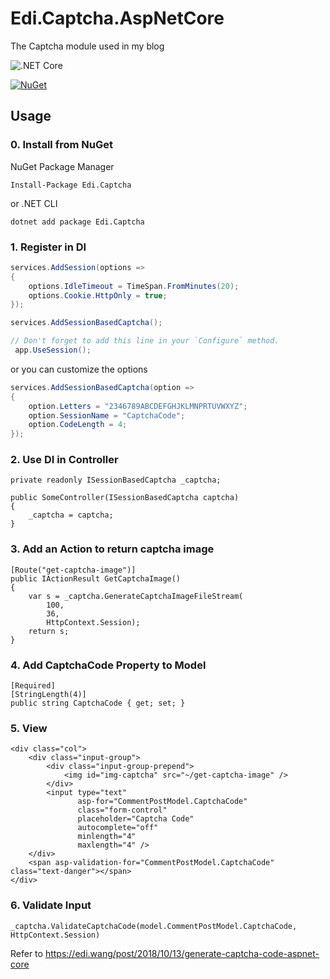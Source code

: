 # Edi.Captcha.AspNetCore
The Captcha module used in my blog

![.NET Core](https://github.com/EdiWang/Edi.Captcha.AspNetCore/workflows/.NET%20Core/badge.svg)

[![NuGet][main-nuget-badge]][main-nuget]

[main-nuget]: https://www.nuget.org/packages/Edi.Captcha/
[main-nuget-badge]: https://img.shields.io/nuget/v/Edi.Captcha.svg?style=flat-square&label=nuget

## Usage

### 0. Install from NuGet

NuGet Package Manager
```
Install-Package Edi.Captcha
```

or .NET CLI

```
dotnet add package Edi.Captcha
```

### 1. Register in DI

```csharp
services.AddSession(options =>
{
    options.IdleTimeout = TimeSpan.FromMinutes(20);
    options.Cookie.HttpOnly = true;
});

services.AddSessionBasedCaptcha();
```

```csharp
// Don't forget to add this line in your `Configure` method.
 app.UseSession();
```

or you can customize the options

```csharp
services.AddSessionBasedCaptcha(option =>
{
    option.Letters = "2346789ABCDEFGHJKLMNPRTUVWXYZ";
    option.SessionName = "CaptchaCode";
    option.CodeLength = 4;
});
```

### 2. Use DI in Controller

```
private readonly ISessionBasedCaptcha _captcha;

public SomeController(ISessionBasedCaptcha captcha)
{
    _captcha = captcha;
}

```

### 3. Add an Action to return captcha image

```
[Route("get-captcha-image")]
public IActionResult GetCaptchaImage()
{
    var s = _captcha.GenerateCaptchaImageFileStream(
        100,
        36,
        HttpContext.Session);
    return s;
}
```

### 4. Add CaptchaCode Property to Model

```
[Required]
[StringLength(4)]
public string CaptchaCode { get; set; }
```

### 5. View

```
<div class="col">
    <div class="input-group">
        <div class="input-group-prepend">
            <img id="img-captcha" src="~/get-captcha-image" />
        </div>
        <input type="text" 
               asp-for="CommentPostModel.CaptchaCode" 
               class="form-control" 
               placeholder="Captcha Code" 
               autocomplete="off" 
               minlength="4"
               maxlength="4" />
    </div>
    <span asp-validation-for="CommentPostModel.CaptchaCode" class="text-danger"></span>
</div>
```

### 6. Validate Input

```
_captcha.ValidateCaptchaCode(model.CommentPostModel.CaptchaCode, HttpContext.Session)
```

Refer to https://edi.wang/post/2018/10/13/generate-captcha-code-aspnet-core
